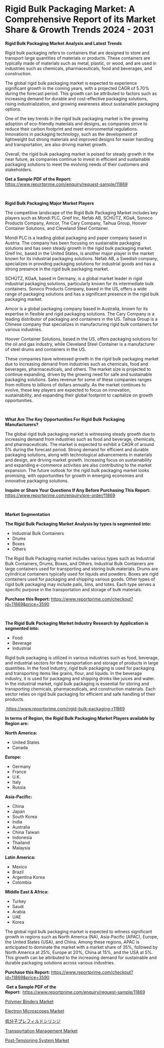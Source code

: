<p><h1>Rigid Bulk Packaging Market: A Comprehensive Report of its Market Share & Growth Trends 2024 - 2031</h1></p><p><strong>Rigid Bulk Packaging Market Analysis and Latest Trends</strong></p>
<p><p>Rigid bulk packaging refers to containers that are designed to store and transport large quantities of materials or products. These containers are typically made of materials such as metal, plastic, or wood, and are used in industries such as chemicals, pharmaceuticals, food and beverages, and construction.</p><p>The global rigid bulk packaging market is expected to experience significant growth in the coming years, with a projected CAGR of 5.70% during the forecast period. This growth can be attributed to factors such as increasing demand for durable and cost-effective packaging solutions, rising industrialization, and growing awareness about sustainable packaging options.</p><p>One of the key trends in the rigid bulk packaging market is the growing adoption of eco-friendly materials and designs, as companies strive to reduce their carbon footprint and meet environmental regulations. Innovations in packaging technology, such as the development of lightweight but strong materials and improved designs for easier handling and transportation, are also driving market growth.</p><p>Overall, the rigid bulk packaging market is poised for steady growth in the near future, as companies continue to invest in efficient and sustainable packaging solutions to meet the evolving needs of their customers and stakeholders.</p></p>
<p><strong>Get a Sample PDF of the Report:&nbsp;</strong> <a href="https://www.reportprime.com/enquiry/request-sample/11869">https://www.reportprime.com/enquiry/request-sample/11869</a></p>
<p>&nbsp;</p>
<p><strong>Rigid Bulk Packaging Major Market Players</strong></p>
<p><p>The competitive landscape of the Rigid Bulk Packaging Market includes key players such as Mondi PLC, Greif Inc, Nefab AB, SCHÜTZ, KGaA, Sonoco Products Company, Amcor, The Cary Company, Taihua Group, Hoover Container Solutions, and Cleveland Steel Container. </p><p>Mondi PLC is a leading global packaging and paper company based in Austria. The company has been focusing on sustainable packaging solutions and has seen steady growth in the rigid bulk packaging market. Greif Inc, based in the United States, is another major player in the market known for its industrial packaging solutions. Nefab AB, a Swedish company, specializes in providing packaging solutions for industrial goods and has a strong presence in the rigid bulk packaging market.</p><p>SCHÜTZ, KGaA, based in Germany, is a global market leader in rigid industrial packaging solutions, particularly known for its intermediate bulk containers. Sonoco Products Company, based in the US, offers a wide range of packaging solutions and has a significant presence in the rigid bulk packaging market.</p><p>Amcor is a global packaging company based in Australia, known for its expertise in flexible and rigid packaging solutions. The Cary Company is a leading distributor of packaging and containers in the US. Taihua Group is a Chinese company that specializes in manufacturing rigid bulk containers for various industries.</p><p>Hoover Container Solutions, based in the US, offers packaging solutions for the oil and gas industry, while Cleveland Steel Container is a manufacturer of steel drums and containers in the US.</p><p>These companies have witnessed growth in the rigid bulk packaging market due to increasing demand from industries such as chemicals, food and beverages, pharmaceuticals, and others. The market size is projected to continue expanding, driven by the growing need for safe and sustainable packaging solutions. Sales revenue for some of these companies ranges from millions to billions of dollars annually. As the market continues to evolve, these key players are expected to focus on innovation, sustainability, and expanding their global footprint to capitalize on growth opportunities.</p></p>
<p>&nbsp;</p>
<p><strong>What Are The Key Opportunities For Rigid Bulk Packaging Manufacturers?</strong></p>
<p><p>The global rigid bulk packaging market is witnessing steady growth due to increasing demand from industries such as food and beverage, chemicals, and pharmaceuticals. The market is expected to exhibit a CAGR of around 5% during the forecast period. Strong demand for efficient and durable packaging solutions, along with technological advancements in materials and design, are driving market growth. Increasing focus on sustainability and expanding e-commerce activities are also contributing to the market expansion. The future outlook for the rigid bulk packaging market looks promising, with opportunities for growth in emerging economies and innovative packaging solutions.</p></p>
<p><strong>Inquire or Share Your Questions If Any Before Purchasing This Report:</strong> <a href="https://www.reportprime.com/enquiry/pre-order/11869">https://www.reportprime.com/enquiry/pre-order/11869</a></p>
<p>&nbsp;</p>
<p><strong>Market Segmentation</strong></p>
<p><strong>The Rigid Bulk Packaging Market Analysis by types is segmented into:</strong></p>
<p><ul><li>Industrial Bulk Containers</li><li>Drums</li><li>Boxes</li><li>Others</li></ul></p>
<p><p>The Rigid Bulk Packaging market includes various types such as Industrial Bulk Containers, Drums, Boxes, and Others. Industrial Bulk Containers are large containers used for transporting and storing bulk materials. Drums are cylindrical containers typically used for liquids and powders. Boxes are rigid containers used for packaging and shipping various goods. Other types of rigid bulk packaging may include pails, bins, and totes. Each type serves a specific purpose in the transportation and storage of bulk materials.</p></p>
<p><strong>Purchase this Report:&nbsp;</strong><a href="https://www.reportprime.com/checkout?id=11869&price=3590">https://www.reportprime.com/checkout?id=11869&price=3590</a></p>
<p>&nbsp;</p>
<p><strong>The Rigid Bulk Packaging Market Industry Research by Application is segmented into:</strong></p>
<p><ul><li>Food</li><li>Beverage</li><li>Industrial</li></ul></p>
<p><p>Rigid bulk packaging is utilized in various industries such as food, beverage, and industrial sectors for the transportation and storage of products in large quantities. In the food industry, rigid bulk packaging is used for packaging and transporting items like grains, flour, and liquids. In the beverage industry, it is used for packaging and shipping drinks like juices and water. In the industrial market, rigid bulk packaging is essential for storing and transporting chemicals, pharmaceuticals, and construction materials. Each sector relies on rigid bulk packaging for efficient and safe handling of their products.</p></p>
<p><a href="https://www.reportprime.com/rigid-bulk-packaging-r11869">&nbsp;https://www.reportprime.com/rigid-bulk-packaging-r11869</a></p>
<p><strong>In terms of Region, the Rigid Bulk Packaging Market Players available by Region are:</strong></p>
<p>
    <p> <strong> North America: </strong>
        <ul>
            <li>United States</li>
            <li>Canada</li>
        </ul>
        </p> 
    <p> <strong> Europe: </strong>
        <ul>
            <li>Germany</li>
            <li>France</li>
            <li>U.K.</li>
            <li>Italy</li>
            <li>Russia</li>
        </ul>
        </p> 
    <p> <strong> Asia-Pacific: </strong>
        <ul>
            <li>China</li>
            <li>Japan</li>
            <li>South Korea</li>
            <li>India</li>
            <li>Australia</li>
            <li>China Taiwan</li>
            <li>Indonesia</li>
            <li>Thailand</li>
            <li>Malaysia</li>
        </ul>
        </p> 
    <p> <strong> Latin America: </strong>
        <ul>
            <li>Mexico</li>
            <li>Brazil</li>
            <li>Argentina Korea</li>
            <li>Colombia</li>
        </ul>
        </p> 
    <p> <strong> Middle East & Africa: </strong>
        <ul>
            <li>Turkey</li>
            <li>Saudi</li>
            <li>Arabia</li>
            <li>UAE</li>
            <li>Korea</li>
        </ul>
    </p>
    </p>
<p><p>The global rigid bulk packaging market is expected to witness significant growth in regions such as North America (NA), Asia-Pacific (APAC), Europe, the United States (USA), and China. Among these regions, APAC is anticipated to dominate the market with a market share of 35%, followed by North America at 25%, Europe at 20%, China at 15%, and the USA at 5%. This growth can be attributed to the increasing demand for sustainable and durable packaging solutions across various industries.</p></p>
<p><strong>Purchase this Report: </strong><a href="https://www.reportprime.com/checkout?id=11869&price=3590">https://www.reportprime.com/checkout?id=11869&price=3590</a></p>
<p>&nbsp;<strong>Get a Sample PDF of the Report:&nbsp;&nbsp;</strong><a href="https://www.reportprime.com/enquiry/request-sample/11869">https://www.reportprime.com/enquiry/request-sample/11869</a></p>
<p><strong></strong></p>
<p><p><a href="https://github.com/sifatuddin25/Market-Research-Report-List-1/blob/main/polymer-binders-market.md">Polymer Binders Market</a></p><p><a href="https://medium.com/@kaceyrath00/insights-into-electron-microscopes-market-share-and-competitive-landscape-for-period-from-2024-to-f07d617c662f">Electron Microscopes Market</a></p><p><a href="https://github.com/DanykaKilback/Market-Research-Report-List-1/blob/main/11120214288.md">低分子プレフィルドシリンジ</a></p><p><a href="https://www.linkedin.com/pulse/transportation-management-market-forecast-global-trends-jxg0e">Transportation Management Market</a></p><p><a href="https://medium.com/@philipholland626/post-tensioning-system-market-global-market-share-and-ranking-overall-sales-and-demand-forecast-4a0ce0448c30">Post-Tensioning System Market</a></p></p>